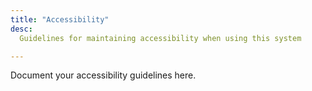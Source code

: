 ```yaml
---
title: "Accessibility"
desc:
  Guidelines for maintaining accessibility when using this system

---
```


Document your accessibility guidelines here.
